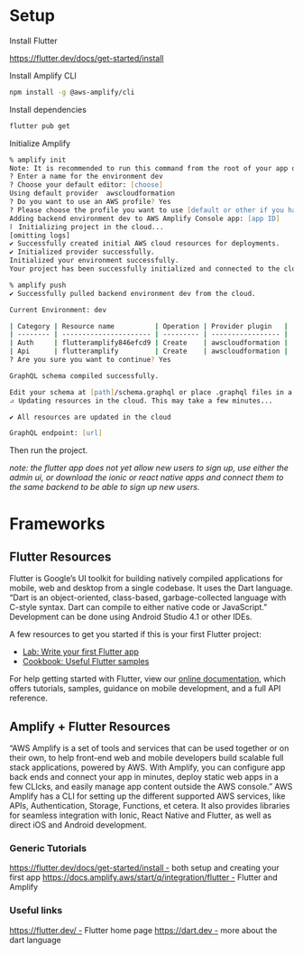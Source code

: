 # Setup

Install Flutter

https://flutter.dev/docs/get-started/install

Install Amplify CLI

```zsh
npm install -g @aws-amplify/cli
```

Install dependencies

```zsh
flutter pub get
```

Initialize Amplify

```zsh
% amplify init
Note: It is recommended to run this command from the root of your app directory
? Enter a name for the environment dev
? Choose your default editor: [choose]
Using default provider  awscloudformation
? Do you want to use an AWS profile? Yes
? Please choose the profile you want to use [default or other if you have multiple]
Adding backend environment dev to AWS Amplify Console app: [app ID]
⠇ Initializing project in the cloud...
[omitting logs]
✔ Successfully created initial AWS cloud resources for deployments.
✔ Initialized provider successfully.
Initialized your environment successfully.
Your project has been successfully initialized and connected to the cloud!
```

```zsh
% amplify push
✔ Successfully pulled backend environment dev from the cloud.

Current Environment: dev

| Category | Resource name          | Operation | Provider plugin   |
| -------- | ---------------------- | --------- | ----------------- |
| Auth     | flutteramplify846efcd9 | Create    | awscloudformation |
| Api      | flutteramplify         | Create    | awscloudformation |
? Are you sure you want to continue? Yes

GraphQL schema compiled successfully.

Edit your schema at [path]/schema.graphql or place .graphql files in a directory at [path]
⠴ Updating resources in the cloud. This may take a few minutes...

✔ All resources are updated in the cloud

GraphQL endpoint: [url]
```

Then run the project.

*note: the flutter app does not yet allow new users to sign up, use either the admin ui, or download the ionic or react native apps and connect them to the same backend to be able to sign up new users.*




# Frameworks

## Flutter Resources

Flutter is Google’s UI toolkit for building natively compiled applications for mobile, web and desktop from a single codebase. It uses the Dart language. “Dart is an object-oriented, class-based, garbage-collected language with C-style syntax. Dart can compile to either native code or JavaScript.” Development can be done using Android Studio 4.1 or other IDEs.

A few resources to get you started if this is your first Flutter project:

- [Lab: Write your first Flutter app](https://flutter.dev/docs/get-started/codelab)
- [Cookbook: Useful Flutter samples](https://flutter.dev/docs/cookbook)

For help getting started with Flutter, view our
[online documentation](https://flutter.dev/docs), which offers tutorials,
samples, guidance on mobile development, and a full API reference.

## Amplify + Flutter Resources

“AWS Amplify is a set of tools and services that can be used together or on their own, to help front-end web and mobile developers build scalable full stack applications, powered by AWS. With Amplify, you can configure app back ends and connect your app in minutes, deploy static web apps in a few CLIcks, and easily manage app content outside the AWS console.” AWS Amplify has a CLI for setting up the different supported AWS services, like APIs, Authentication, Storage, Functions, et cetera. It also provides libraries for seamless integration with Ionic, React Native and Flutter, as well as direct iOS and Android development.

### Generic Tutorials

https://flutter.dev/docs/get-started/install - both setup and creating your first app
https://docs.amplify.aws/start/q/integration/flutter - Flutter and Amplify

### Useful links

https://flutter.dev/ - Flutter home page
https://dart.dev - more about the dart language
